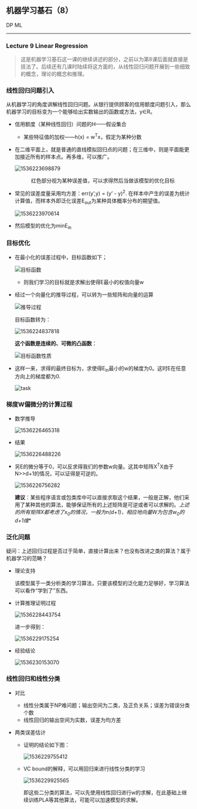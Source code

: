 ## 机器学习基石（8）

DP ML

---

### Lecture 9 Linear Regression

> 这是机器学习基石这一课的继续讲述的部分，之前以为第8课后面就直接是技法了。后续还有几课时陆续将这方面的，从线性回归问题开展到一些细致的概念，理论的概念和推理。

### 线性回归问题引入

 从机器学习的角度讲解线性回归问题。从银行提供顾客的信用额度问题引入，那么机器学习的目标变为一个能够给出实数输出的函数或方法，y∈R。

- 信用额度（某种线性回归）问题的H——假设集合

  - 某些特征值的加权——h(x) = w<sup>T</sup>x，假定为某种分数

- 在二维平面上，就是普通的直线模拟回归点的问题；在三维中，则是平面能更加接近所有的样本点。再多维，可以推广。

  ![1536223698879](assets/1536223698879.png)

  <center>红色部分视为某种误差值，可以求得然后当做该模型的优化目标</center>

- 常见的误差度量采用均方差：err(y’,y) = (y’ - y)<sup>2</sup>. 在样本中产生的误差为统计计算值，而样本外即泛化误差E<sub>out</sub>为某种具体概率分布的期望值。

  ![1536223970614](assets/1536223970614.png)

- 然后模型的优化为minE<sub>in</sub>

### 目标优化

- 在最小化的误差过程中，目标函数如下；

  ![目标函数](assets/1536224323954.png)
  - 则我们学习的目标就是求解出使得E最小的权值向量w

- 经过一个向量化的推导过程，可以转为一些矩阵和向量的运算

  ![推导过程](assets/1536224758544.png)

  目标函数转为：

  ![1536224837818](assets/1536224837818.png)

  **这个函数是连续的、可微的凸函数**：

  ![目标函数性质](assets/1536224900020.png)

- 这样一来，求得的最终目标为，求使得E<sub>in</sub>最小的w的梯度为0。这时E在任意方向上的梯度都为0.

  ![task](assets/1536225149071.png)



### 梯度W偏微分的计算过程

- 数学推导

  ![1536226465318](assets/1536226465318.png)

- 结果

  ![1536226488226](assets/1536226488226.png)

- 另E的微分等于0，可以反求得我们的参数w向量。这其中矩阵X<sup>T</sup>X由于N>>d+1的情况，可以证得是可逆的。

  ![1536226756282](assets/1536226756282.png)

  **建议**：某些程序语言或包类库中可以直接求取这个结果，一般是正解，他们采用了某种其他的算法，能够保证所有的上述矩阵是可逆或者可以求解的。**上述的所有矩阵X都考虑了x<sub>0</sub>的情况，一般为n*(d+1)，相应地向量W为包含w<sub>0</sub>的d+1维**

### 泛化问题

疑问：上述回归过程是否过于简单，直接计算出来？也没有改进之类的算法？属于机器学习的范畴？

- 理论支持

  该模型属于一类分析类的学习算法，只要该模型的泛化能力足够好，学习算法可以看作“学到了”东西。

- 计算推理证明过程

  ![1536228443754](assets/1536228443754.png)

  进一步得到：

  ![1536229175254](assets/1536229175254.png)

- 经验结论

  ![1536230153070](assets/1536230153070.png)



### 线性回归和线性分类

- 对比

  - 线性分类属于NP难问题；输出空间为二类，及正负关系；误差为错误分类个数
  - 线性回归的输出空间为实数，误差为均方差

- 两类误差估计

  - 证明的结论如下图：

    ![1536229755412](assets/1536229755412.png)

  - VC bound的解释，可以用回归来进行线性分类的学习

    ![1536229925565](assets/1536229925565.png)

    即这些二分类的算法，可以先使用线性回归进行w的求解，在此基础上继续训练PLA等其他算法，可能可以加速模型的求解。




